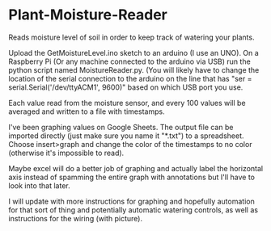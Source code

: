 # Plant-Moisture-Reader
Reads moisture level of soil in order to keep track of watering your plants.

Upload the GetMoistureLevel.ino sketch to an arduino (I use an UNO).
On a Raspberry Pi (Or any machine connected to the arduino via USB) run the python script named MoistureReader.py. (You will 
likely have to change the location of the serial connection to the arduino on the line that has "ser = 
serial.Serial('/dev/ttyACM1', 9600)" based on which USB port you use.

Each value read from the moisture sensor, and every 100 values will be averaged and written to a file with timestamps.

I've been graphing values on Google Sheets. The output file can be imported directly (just make sure you name it "*.txt") to a 
spreadsheet. Choose insert>graph and change the color of the timestamps to no color (otherwise it's impossible to read).

Maybe excel will do a better job of graphing and actually label the horizontal axis instead of spamming the entire graph with annotations but I'll have to look into that later.

I will update with more instructions for graphing and hopefully automation for that sort of thing and potentially automatic 
watering controls, as well as instructions for the wiring (with picture).
